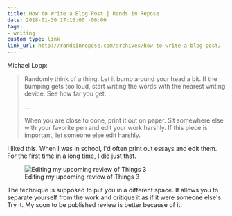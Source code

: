 ```yaml
---
title: How to Write a Blog Post | Rands in Repose
date: 2018-01-30 17:16:00 -06:00
tags:
- writing
custom_type: link
link_url: http://randsinrepose.com/archives/how-to-write-a-blog-post/
---
```


Michael Lopp:

> Randomly think of a thing. Let it bump around your head a bit. If the bumping gets too loud, start writing the words with the nearest writing device. See how far you get.
>
> …
>
> When you are close to done, print it out on paper. Sit somewhere else with your favorite pen and edit your work harshly. If this piece is important, let someone else edit harshly.

I liked this. When I was in school, I'd often print out essays and edit them. For the first time in a long time, I did just that.

<figure class="extendout">
  <img src="{{ site.url }}/uploads/2018/01/editing-things-review.jpg" alt="Editing my upcoming review of Things 3">
  <figcaption>Editing my upcoming review of Things 3</figcaption>
</figure>

The technique is supposed to put you in a different space. It allows you to separate yourself from the work and critique it as if it were someone else's. Try it. My soon to be published review is better because of it.
